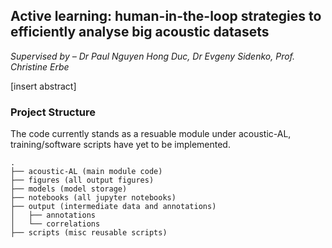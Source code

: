 ## Active learning: human-in-the-loop strategies to efficiently analyse big acoustic datasets

_Supervised by – Dr Paul Nguyen Hong Duc, Dr Evgeny Sidenko, Prof. Christine Erbe_

[insert abstract]

### Project Structure
The code currently stands as a resuable module under acoustic-AL, training/software scripts have yet to be implemented. 

```
. 
├── acoustic-AL (main module code) 
├── figures (all output figures) 
├── models (model storage) 
├── notebooks (all jupyter notebooks) 
├── output (intermediate data and annotations) 
│   ├── annotations 
│   └── correlations 
├── scripts (misc reusable scripts) 
```